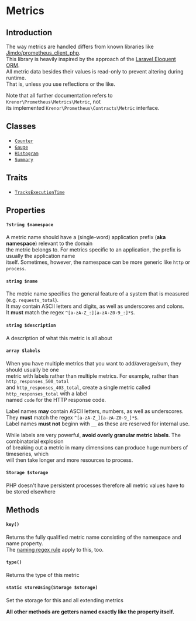 Metrics
=======

## Introduction

The way metrics are handled differs from known libraries like [Jimdo/prometheus_client_php][jimdo-prometheus].  
This library is heavily inspired by the approach of the [Laravel Eloquent ORM][laravel-eloquent].  
All metric data besides their values is read-only to prevent altering during runtime.  
That is, unless you use reflections or the like. 

Note that all further documentation refers to `Krenor\Prometheus\Metrics\Metric`, not  
its implemented `Krenor\Prometheus\Contracts\Metric` interface.

## Classes

* [`Counter`](COUNTERS.md)
* [`Gauge`](GAUGES.md)
* [`Histogram`](HISTOGRAMS.md)
* [`Summary`](SUMMARIES.md)

## Traits

* [`TracksExecutionTime`](TRACKING_EXECUTION_TIME.md) 

## Properties

#### `?string $namespace`

A metric name should have a (single-word) application prefix (**aka namespace**) relevant to the domain  
the metric belongs to. For metrics specific to an application, the prefix is usually the application name  
itself. Sometimes, however, the namespace can be more generic like `http` or `process`.

#### `string $name`

The metric name specifies the general feature of a system that is measured (e.g. `requests_total`).  
It may contain ASCII letters and digits, as well as underscores and colons.  
It **must** match the regex `^[a-zA-Z_:][a-zA-Z0-9_:]*$`.

#### `string $description`

A description of what this metric is all about 

#### `array $labels`

When you have multiple metrics that you want to add/average/sum, they should usually be one  
metric with labels rather than multiple metrics. For example, rather than  `http_responses_500_total`  
and `http_responses_403_total`, create a single metric called `http_responses_total` with a label  
named `code` for the HTTP response code.  

Label names **may** contain ASCII letters, numbers, as well as underscores.  
They **must** match the regex `^[a-zA-Z_][a-zA-Z0-9_]*$`.  
Label names **must not** beginn with `__` as these are reserved for internal use.

While labels are very powerful, **avoid overly granular metric labels**. The combinatorial explosion  
of breaking out a metric in many dimensions can produce huge numbers of timeseries, which  
will then take longer and more resources to process. 

#### `Storage $storage`

PHP doesn't have persistent processes therefore all metric values have to be stored elsewhere

## Methods

#### `key()`

Returns the fully qualified metric name consisting of the namespace and name property.  
The [naming regex rule](#string-name) apply to this, too.

#### `type()`

Returns the type of this metric

#### `static storeUsing(Storage $storage)`

Set the storage for this and all extending metrics

**All other methods are getters named exactly like the property itself.**

[jimdo-prometheus]: https://github.com/Jimdo/prometheus_client_php
[laravel-eloquent]: https://laravel.com/docs/master/eloquent
